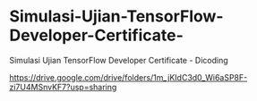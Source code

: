 # Simulasi-Ujian-TensorFlow-Developer-Certificate-
Simulasi Ujian TensorFlow Developer Certificate - Dicoding

https://drive.google.com/drive/folders/1m_jKIdC3d0_Wi6aSP8F-zi7U4MSnvKF7?usp=sharing 
